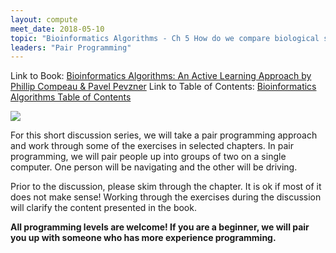 ```yaml
---
layout: compute
meet_date: 2018-05-10
topic: "Bioinformatics Algorithms - Ch 5 How do we compare biological sequences?"
leaders: "Pair Programming"
---
```


Link to Book: [Bioinformatics Algorithms: An Active Learning Approach by Phillip Compeau & Pavel Pevzner](http://bioinformaticsalgorithms.com/)
Link to Table of Contents: [Bioinformatics Algorithms Table of Contents](http://bioinformaticsalgorithms.com/contents.htm)

![](https://cdn-images-1.medium.com/max/2000/1*sBJhFwmpfbftanqzxOeK_w.jpeg)

For this short discussion series, we will take a pair programming approach and work through some of the exercises in selected chapters. In pair programming, we will pair people up into groups of two on a single computer. One person will be navigating and the other will be driving.

Prior to the discussion, please skim through the chapter. It is ok if most of it does not make sense! Working through the exercises during the discussion will clarify the content presented in the book.

**All programming levels are welcome! If you are a beginner, we will pair you up with someone who has more experience programming.**